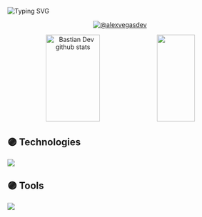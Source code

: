  ![Typing SVG](https://readme-typing-svg.herokuapp.com/?color=d6affa&size=45&center=true&vCenter=true&width=1000&lines=Hi,+I'm+Alexandra+💻💜;Software+Engineering+Student)

<p align="center">
  <a href = "mailto:alexvegasdev@gmail.com" target="blank">
    <img align="center" src="https://img.shields.io/badge/Gmail-9572ac?style=for-the-badge&logo=gmail&logoColor=white" alt="@alexvegasdev"/>
  </a>
</p>

<div align="center">  
  <img width="49%" height="195px" src="https://github-readme-stats.vercel.app/api?username=alexvegasdev&show_icons=true&count_private=true&hide_border=true&title_color=d6affa&icon_color=d6affa&text_color=c9d1d9&bg_color=0d1117" alt="Bastian Dev github stats" /> 
  
  <img width="41%" height="195px" src="https://github-readme-stats.vercel.app/api/top-langs/?username=alexvegasdev&layout=compact&hide_border=true&title_color=d6affa&text_color=d6affa&bg_color=0d1117" />
</div> 

## 🟣 Technologies
<p align="left">
  <a href="https://skillicons.dev">
    <img src="https://skillicons.dev/icons?i=html,css,python,java,php,mysql,javascript,cs,laravel" />
  </a>
</p>

## 🟣 Tools
<p align="left">
  <a href="https://skillicons.dev">
    <img src="https://skillicons.dev/icons?i=git,github,vscode,visualstudio,pycharm,eclipse,linux,photoshop,pr" />
  </a>
</p>


